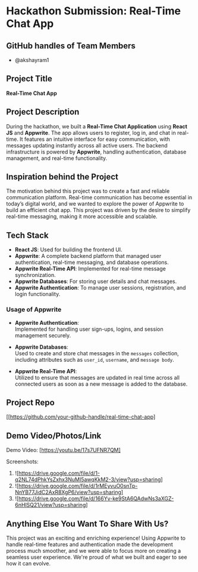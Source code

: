 # Hackathon Submission: Real-Time Chat App

## GitHub handles of Team Members  
- @akshayram1

## Project Title  
**Real-Time Chat App**

## Project Description    
During the hackathon, we built a **Real-Time Chat Application** using **React JS** and **Appwrite**. The app allows users to register, log in, and chat in real-time. It features an intuitive interface for easy communication, with messages updating instantly across all active users. The backend infrastructure is powered by **Appwrite**, handling authentication, database management, and real-time functionality.

## Inspiration behind the Project  
The motivation behind this project was to create a fast and reliable communication platform. Real-time communication has become essential in today’s digital world, and we wanted to explore the power of Appwrite to build an efficient chat app. This project was driven by the desire to simplify real-time messaging, making it more accessible and scalable.

## Tech Stack    
- **React JS**: Used for building the frontend UI.
- **Appwrite**: A complete backend platform that managed user authentication, real-time messaging, and database operations.
- **Appwrite Real-Time API**: Implemented for real-time message synchronization.
- **Appwrite Databases**: For storing user details and chat messages.
- **Appwrite Authentication**: To manage user sessions, registration, and login functionality.

### Usage of Appwrite
- **Appwrite Authentication**:  
  Implemented for handling user sign-ups, logins, and session management securely.
  
- **Appwrite Databases**:  
  Used to create and store chat messages in the `messages` collection, including attributes such as `user_id`, `username`, and `message body`.

- **Appwrite Real-Time API**:  
  Utilized to ensure that messages are updated in real time across all connected users as soon as a new message is added to the database.

## Project Repo  
[[https://github.com/your-github-handle/real-time-chat-app]
## Demo Video/Photos/Link  
Demo Video: [https://youtu.be/17s7UFNR7QM]

Screenshots:  
1. ![https://drive.google.com/file/d/1-q2NL74dPhkYsZxhx3NuMI5awqKkM2-3/view?usp=sharing]
2. ![https://drive.google.com/file/d/1rMEyvuO0snTp-NnYB77JidC2AxR8XgP6/view?usp=sharing]
3. ![https://drive.google.com/file/d/166Yv-ke9StA6QAdwNs3aXGZ-6nHlSQ21/view?usp=sharing] 

## Anything Else You Want To Share With Us?  
This project was an exciting and enriching experience! Using Appwrite to handle real-time features and authentication made the development process much smoother, and we were able to focus more on creating a seamless user experience. We're proud of what we built and eager to see how it can evolve.
